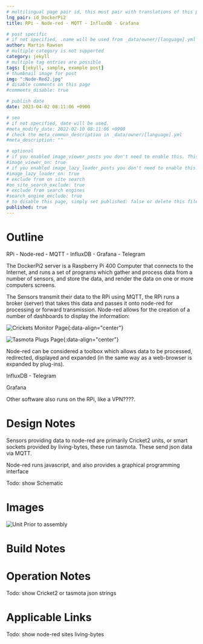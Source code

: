 ```yaml
---
# multilingual page pair id, this must pair with translations of this page. (This name must be unique)
lng_pair: id_DockerPi2
title: RPi - Node-red - MQTT - InfluxDB - Grafana

# post specific
# if not specified, .name will be used from _data/owner/[language].yml
author: Martin Rawson
# multiple category is not supported
category: jekyll
# multiple tag entries are possible
tags: [jekyll, sample, example post]
# thumbnail image for post
img: ":Node-Red2.jpg"
# disable comments on this page
#comments_disable: true

# publish date
date: 2023-04-02 08:11:06 +0900

# seo
# if not specified, date will be used.
#meta_modify_date: 2022-02-10 08:11:06 +0900
# check the meta_common_description in _data/owner/[language].yml
#meta_description: ""

# optional
# if you enabled image_viewer_posts you don't need to enable this. This is only if image_viewer_posts = false
#image_viewer_on: true
# if you enabled image_lazy_loader_posts you don't need to enable this. This is only if image_lazy_loader_posts = false
#image_lazy_loader_on: true
# exclude from on site search
#on_site_search_exclude: true
# exclude from search engines
#search_engine_exclude: true
# to disable this page, simply set published: false or delete this file
published: true
---
```


# Outline

<!-- outline-start -->

RPi - Node-red - MQTT - InfluxDB - Grafana - Telegram

The DockerPi2 server is a Raspberry Pi 400 Computer that connects to the Internet, and runs a set of programs which gather and process data
from a number of sensors, and store the data, and render the data on one or more computers screens.

The Sensors transmit their data to the RPi using MQTT, the RPi runs a broker (server) that takes this data and passes it onto node-red for processing or forward transmission. Node-red allows for the creation of a number of dashboards to display the information:

![Crickets Monitor Page](:Node-Red1.jpg){:data-align="center"}

![Tasmota Plugs Page](:Node-Red2.jpg){:data-align="center"}

Node-red can be considered a toolbox which allows data to be processed, redirected, displayed and expanded (in the same way as a web-browser is expanded by plug-ins).

InfluxDB - Telegram

Grafana

Other software also runs on the RPi, like a VPN????.

<!-- outline-end -->

# Design Notes

Sensors providing data to node-red are primarily Cricket2 units, or smart sockets provided by living-bytes, these run
tasmota. These send json data via MQTT.

Node-red runs javascript, and also provides a graphical programming interface

Todo: show Schematic

# Images

![Unit Prior to assembly](:433MHzTesterBuild1.jpg)

# Build Notes


# Operation Notes

Todo: show Cricket2 or tasmota json strings

# Applicable Links

Todo: show node-red sites
living-bytes


